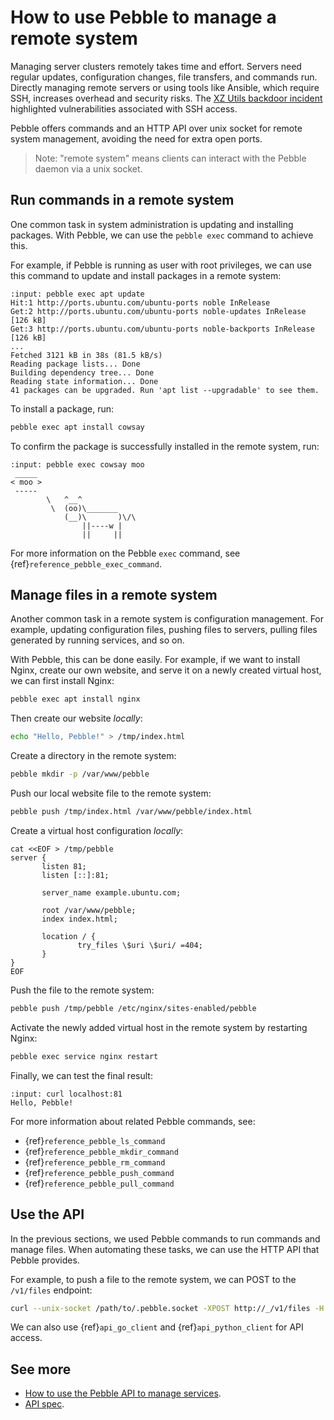 # How to use Pebble to manage a remote system

Managing server clusters remotely takes time and effort. Servers need regular updates, configuration changes, file transfers, and commands run. Directly managing remote servers or using tools like Ansible, which require SSH, increases overhead and security risks. The [XZ Utils backdoor incident](https://en.wikipedia.org/wiki/XZ_Utils_backdoor) highlighted vulnerabilities associated with SSH access.

Pebble offers commands and an HTTP API over unix socket for remote system management, avoiding the need for extra open ports. 

> Note: "remote system" means clients can interact with the Pebble daemon via a unix socket.

## Run commands in a remote system

One common task in system administration is updating and installing packages. With Pebble, we can use the `pebble exec` command to achieve this.

For example, if Pebble is running as user with root privileges, we can use this command to update and install packages in a remote system:

```{terminal}
:input: pebble exec apt update
Hit:1 http://ports.ubuntu.com/ubuntu-ports noble InRelease
Get:2 http://ports.ubuntu.com/ubuntu-ports noble-updates InRelease [126 kB]
Get:3 http://ports.ubuntu.com/ubuntu-ports noble-backports InRelease [126 kB]
...
Fetched 3121 kB in 38s (81.5 kB/s)
Reading package lists... Done
Building dependency tree... Done
Reading state information... Done
41 packages can be upgraded. Run 'apt list --upgradable' to see them.
```

To install a package, run:

```bash
pebble exec apt install cowsay
```

To confirm the package is successfully installed in the remote system, run:

```{terminal}
:input: pebble exec cowsay moo
 _____
< moo >
 -----
        \   ^__^
         \  (oo)\_______
            (__)\       )\/\
                ||----w |
                ||     ||
```

For more information on the Pebble `exec` command, see {ref}`reference_pebble_exec_command`.

## Manage files in a remote system

Another common task in a remote system is configuration management. For example, updating configuration files, pushing files to servers, pulling files generated by running services, and so on.

With Pebble, this can be done easily. For example, if we want to install Nginx, create our own website, and serve it on a newly created virtual host, we can first install Nginx:

```bash
pebble exec apt install nginx
```

Then create our website _locally_:

```bash
echo "Hello, Pebble!" > /tmp/index.html
```

Create a directory in the remote system:

```bash
pebble mkdir -p /var/www/pebble
```

Push our local website file to the remote system:

```bash
pebble push /tmp/index.html /var/www/pebble/index.html
```

Create a virtual host configuration _locally_:

```
cat <<EOF > /tmp/pebble
server {
       listen 81;
       listen [::]:81;

       server_name example.ubuntu.com;

       root /var/www/pebble;
       index index.html;

       location / {
               try_files \$uri \$uri/ =404;
       }
}
EOF
```

Push the file to the remote system:

```bash
pebble push /tmp/pebble /etc/nginx/sites-enabled/pebble
```

Activate the newly added virtual host in the remote system by restarting Nginx:

```bash
pebble exec service nginx restart
```

Finally, we can test the final result:

```{terminal}
:input: curl localhost:81
Hello, Pebble!
```

For more information about related Pebble commands, see:

- {ref}`reference_pebble_ls_command`
- {ref}`reference_pebble_mkdir_command`
- {ref}`reference_pebble_rm_command`
- {ref}`reference_pebble_push_command`
- {ref}`reference_pebble_pull_command`

## Use the API

In the previous sections, we used Pebble commands to run commands and manage files. When automating these tasks, we can use the HTTP API that Pebble provides.

For example, to push a file to the remote system, we can POST to the `/v1/files` endpoint:

```bash
curl --unix-socket /path/to/.pebble.socket -XPOST http://_/v1/files -H "Content-Type: multipart/form-data" -F request='{"action": "write", "files": [{"path": "/var/www/pebble/index.html", "make-dirs": true, "permissions": "644"}]}' -F 'files=@/tmp/index.html;type=application/octet-stream;filename=/var/www/pebble/index.html'
```

We can also use {ref}`api_go_client` and {ref}`api_python_client` for API access.

## See more

- [How to use the Pebble API to manage services](/how-to/use-the-pebble-api).
- [API spec](/reference/api).
